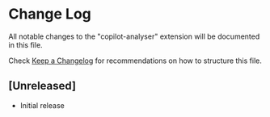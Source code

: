 # Change Log

All notable changes to the "copilot-analyser" extension will be documented in this file.

Check [Keep a Changelog](http://keepachangelog.com/) for recommendations on how to structure this file.

## [Unreleased]

- Initial release